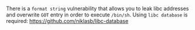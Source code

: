 There is a `format string` vulnerability that allows you to leak libc addresses and overwrite `GOT` entry in order to execute `/bin/sh`. Using `libc database` is required: https://github.com/niklasb/libc-database
